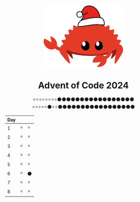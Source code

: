 <div align="center">
<p align="center">
    <p align="center">
        <img src="assets/Ferris.svg" alt="Ferris" width="256">
    </p>
    
# Advent of Code 2024
⭐⭐⭐⭐⭐⭐⭐⭐🌑🌑🌑🌑🌑🌑🌑🌑🌑🌑🌑🌑🌑🌑🌑🌑🌑<br>
⭐⭐⭐⭐⭐🌑⭐⭐🌑🌑🌑🌑🌑🌑🌑🌑🌑🌑🌑🌑🌑🌑🌑🌑🌑<br>

|Day| ||
|---|---|---|
|1 |⭐|⭐|
|2 |⭐|⭐|
|3 |⭐|⭐|
|4 |⭐|⭐|
|5 |⭐|⭐|
|6 |⭐|🌑|
|7 |⭐|⭐|
|8 |⭐|⭐|



</div>